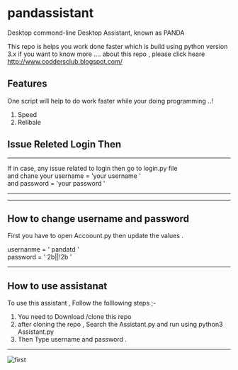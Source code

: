# pandassistant

<section> 
  <p>Desktop commond-line Desktop Assistant, known as PANDA 
  </p>
  
</secation>

This repo is helps you work done faster 
which is build using python version 3.x 
if you want to know more .... 
about this repo , please click heare 
http://www.coddersclub.blogspot.com/ 

# Features 
 <description>One script will help to do work faster while your doing programming ..! </description>
<div>
<ol>
  <li> Speed </li>
  <li> Relibale </li>
 
</ol>
  
<div>
  

# Issue Releted Login Then  
<div class ='content'>
<hr>
<p>
  If in case, any issue related to login then go to login.py file <br>
  and chane your username = 'your username '<br>
  and password = 'your password ' <br>
 </p>
 <hr>
 </div>

 <hr>

# How to change username and password 

First you have to open Accoount.py 
then update the values .

usernanme = ' pandatd '<br>
password = ' 2b||!2b '

<hr>

# How to use assistanat 

To use this assistant , Follow the folllowing steps ;- 
<ol>
    <li>You need to Download /clone this repo </li>
    <li>after cloning the repo , Search the Assistant.py and run using python3 Assistant.py </li>
    <li>Then Type username and password .</li>
</ol>

<hr>

<div class='image'>
  
![first](https://user-images.githubusercontent.com/50815912/82816482-dac90680-9eb8-11ea-8dc4-0a9de9b151e2.png)

</div>
